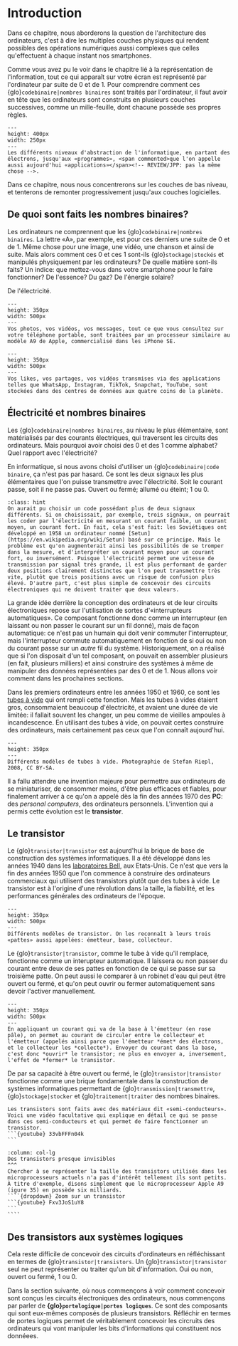 # Introduction

Dans ce chapitre, nous aborderons la question de l'architecture des ordinateurs, c'est à dire les multiples couches physiques qui rendent possibles des opérations numériques aussi complexes que celles qu'effectuent à chaque instant nos smartphones. 

Comme vous avez pu le voir dans le chapitre lié à la représentation de l'information, tout ce qui apparaît sur votre écran est représenté par l'ordinateur par suite de 0 et de 1. Pour comprendre comment ces <span commented>{glo}`codebinaire|nombres binaires`</span><!-- REVIEW/JPP: pas nombres --> sont traités par l'ordinateur, il faut avoir en tête que les ordinateurs sont <span commented>construits</span><!-- REVIEW/JPP: pour moi, ils ne sont pas construits comme ça. Il n'y a qu'une seule couche, à la base. Mais on y réfléchit selon plusieurs niveaux --> en plusieurs couches successives, comme un mille-feuille, dont chacune possède ses propres règles. 

```{figure} media/abstractionlight.png
---
height: 400px
width: 250px
---
Les différents niveaux d'abstraction de l'informatique, en partant des électrons, jusqu'aux «programmes», <span commented>que l'on appelle aussi aujourd'hui «applications»</span><!-- REVIEW/JPP: pas la même chose -->. 
```
Dans ce chapitre, nous nous concentrerons sur les couches de bas niveau, et tenterons de remonter progressivement jusqu'aux couches logicielles. 


## De quoi sont faits les nombres binaires? 

Les ordinateurs ne comprennent que les {glo}`codebinaire|nombres binaires`. La lettre «A», par exemple, est pour ces derniers une suite de 0 et de 1. Même chose pour une image, une vidéo, une chanson et ainsi de suite. Mais alors comment ces 0 et ces 1 sont-ils {glo}`stockage|stockés` et manipulés physiquement par les ordinateurs? De quelle matière sont-ils faits? Un indice: que mettez-vous dans votre smartphone pour le faire fonctionner? De l'essence? Du gaz? De l'énergie solaire? 

De l'électricité.

```{figure} media/iphonecpu.jpeg
---
height: 350px
width: 500px
---
Vos photos, vos vidéos, vos messages, tout ce que vous consultez sur votre téléphone portable, sont traitées par un processeur similaire au modèle A9 de Apple, commercialisé dans les iPhone SE. 
```

```{figure} media/datacenter.jpeg
---
height: 350px
width: 500px
---
Vos likes, vos partages, vos vidéos transmises via des applications telles que WhatsApp, Instagram, TikTok, Snapchat, YouTube, sont stockées dans des centres de données aux quatre coins de la planète. 
```

## Électricité et nombres binaires

Les {glo}`codebinaire|nombres binaires`, au niveau le plus élémentaire, sont matérialisés par des <span commented>courants électriques</span><!-- REVIEW/JPP: discussion courant vs tension? -->, qui traversent les circuits des ordinateurs. Mais pourquoi avoir choisi des 0 et des 1 comme alphabet? Quel rapport avec l'électricité? 

En informatique, si nous avons choisi d'utiliser un {glo}`codebinaire|code binaire`, ça n'est pas par hasard. Ce sont les deux signaux les plus élémentaires que l'on puisse transmettre avec l'électricité. Soit le courant passe, soit il ne passe pas. Ouvert ou fermé; allumé ou éteint; 1 ou 0. 

```{admonition} Le saviez-vous?
:class: hint
On aurait pu choisir un code possédant plus de deux signaux différents. Si on choisissait, par exemple, trois signaux, on pourrait les coder par l'électricité en mesurant un courant faible, un courant moyen, un courant fort. En fait, cela s'est fait: les Soviétiques ont développé en 1958 un ordinateur nommé [Setun](https://en.wikipedia.org/wiki/Setun) basé sur ce principe. Mais le problème est qu'on augmenterait ainsi les possibilités de se tromper dans la mesure, et d'interpréter un courant moyen pour un courant fort, ou inversément. Puisque l'électricité permet une vitesse de transmission par signal très grande, il est plus performant de garder deux positions clairement distinctes que l'on peut transmettre très vite, plutôt que trois positions avec un risque de confusion plus élevé. D'autre part, c'est plus simple de concevoir des circuits électroniques qui ne doivent traiter que deux valeurs.
```

La grande idée derrière la conception des ordinateurs et de leur circuits électroniques repose sur l'utilisation de sortes d'«interrupteurs automatiques». Ce composant fonctionne donc comme un interrupteur (en laissant ou non passer le courant sur un fil donné), mais de façon automatique: ce n'est pas un humain qui doit venir commuter l'interrupteur, mais l'interrupteur commute automatiquement en fonction de si oui ou non du courant passe sur un _autre_ fil du système. Historiquement, on a réalisé que si l'on disposait d'un tel composant, on pouvait en assembler plusieurs (en fait, plusieurs milliers) et ainsi construire des systèmes à même de manipuler des données représentées par des 0 et de 1. Nous allons voir comment dans les prochaines sections.

Dans les premiers ordinateurs entre les années 1950 et 1960, ce sont les [tubes à vide](https://fr.wikipedia.org/wiki/Tube_électronique) qui ont rempli cette fonction. Mais les tubes à vides étaient gros, consommaient beaucoup d'électricité, et avaient une durée de vie limitée: il fallait souvent les changer, un peu comme de vieilles ampoules à incandescence. En utilisant des tubes à vide, on pouvait certes construire des ordinateurs, mais certainement pas ceux que l'on connaît aujourd'hui.


```{figure} media/vaccum_tubes.jpeg
---
height: 350px
---
Différents modèles de tubes à vide. Photographie de Stefan Riepl, 2008, CC BY-SA.
```


Il a fallu attendre une invention majeure pour permettre aux ordinateurs de se miniaturiser, de consommer moins, d'être plus efficaces et fiables, pour finalement arriver à ce qu'on a appelé dès la fin des années 1970 des **PC**: des _personal computers_, des ordinateurs personnels. L'invention qui a permis cette évolution est le **transistor**.

## Le transistor

Le {glo}`transistor|transistor` est aujourd'hui la brique de base de construction des systèmes informatiques. Il a été développé dans les années 1940 dans les [laboratoires Bell](https://fr.wikipedia.org/wiki/Laboratoires_Bell), aux Etats-Unis. Ce n'est que vers la fin des années 1950 que l'on commence à construire des ordinateurs commerciaux qui utilisent des transistors plutôt que des tubes à vide. Le transistor est à l'origine d'une révolution dans la taille, la fiabilité, et les performances générales des ordinateurs de l'époque. 

```{figure} media/transistor.jpeg
---
height: 350px
width: 500px
---
Différents modèles de transistor. On les reconnaît à leurs trois «pattes» aussi appelées: émetteur, base, collecteur. 
```

<span commented>Le {glo}`transistor|transistor`, comme le tube à vide qu'il remplace, fonctionne comme un interupteur automatique. Il laissera ou non passer du courant entre deux de ses pattes en fonction de ce qui se passe sur sa troisième patte. On peut aussi le comparer à un robinet d'eau qui peut être ouvert ou fermé, et qu'on peut ouvrir ou fermer automatiquement sans devoir l'activer manuellement. 

```{figure} media/transistorgif.gif
---
height: 350px
width: 500px
---
En appliquant un courant qui va de la base à l'émetteur (en rose pâle), on permet au courant de circuler entre le collecteur et l'émetteur (appelés ainsi parce que l'émetteur *émet* des électrons, et le collecteur les *collecte*). Envoyer du courant dans la base, c'est donc *ouvrir* le transistor; ne plus en envoyer a, inversement, l'effet de *fermer* le transistor. 
```

De par sa capacité à être ouvert ou fermé, le {glo}`transistor|transistor` fonctionne comme une brique fondamentale dans la construction de systèmes informatiques permettant de {glo}`transmission|transmettre`, {glo}`stockage|stocker` et {glo}`traitement|traiter` des nombres binaires. 


````{dropdown} Pour aller plus loin
Les transistors sont faits avec des matériaux dit «semi-conducteurs». Voici une vidéo facultative qui explique en détail ce qui se passe dans ces semi-conducteurs et qui permet de faire fonctionner un transistor.
```{youtube} 33vbFFFn04k
```
````


`````{panels}
:column: col-lg
Des transistors presque invisibles
^^^
Chercher à se représenter la taille des transistors utilisés dans les microprocesseurs actuels n'a pas d'intérêt tellement ils sont petits. À titre d'exemple, disons simplement que le microprocesseur Apple A9 (igure 35) en possède six milliards.
````{dropdown} Zoom sur un transistor
```{youtube} Fxv3JoS1uY8
```
````
`````

## Des transistors aux systèmes logiques

Cela reste difficile de concevoir des circuits d'ordinateurs en réfléchissant en termes de {glo}`transistor|transistors`. Un {glo}`transistor|transistor` seul ne peut représenter ou traiter qu'un bit d'information. Oui ou non, ouvert ou fermé, 1 ou 0.

Dans la section suivante, où nous commençons à voir comment concevoir sont conçus les circuits électroniques des ordinateurs, nous commençons par parler de **{glo}`portelogique|portes logiques`**. Ce sont des composants qui sont eux-mêmes composés de plusieurs transistors. Réfléchir en termes de portes logiques permet de véritablement concevoir les circruits des ordinateurs qui vont manipuler les bits d'informations qui constituent nos donnéees.
